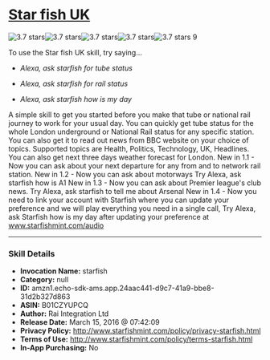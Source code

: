 # [Star fish UK](http://alexa.amazon.com/#skills/amzn1.echo-sdk-ams.app.24aac441-d9c7-41a9-bbe8-31d2b327d863)
![3.7 stars](../../images/ic_star_black_18dp_1x.png)![3.7 stars](../../images/ic_star_black_18dp_1x.png)![3.7 stars](../../images/ic_star_black_18dp_1x.png)![3.7 stars](../../images/ic_star_half_black_18dp_1x.png)![3.7 stars](../../images/ic_star_border_black_18dp_1x.png) 9

To use the Star fish UK skill, try saying...

* *Alexa, ask starfish for tube status*

* *Alexa, ask starfish for rail status*

* *Alexa, ask starfish how is my day*

A simple skill to get you started before you make that tube or national rail journey to work for your usual day. You can quickly get tube status for the whole London underground or National Rail status for any specific station. You can also get it to read out news from BBC website on your choice of topics. Supported topics are Health, Politics, Technology, UK, Headlines. You can also get next three days weather forecast for London.
New in 1.1 - Now you can ask about your next departure for any from and to network rail station. 
New in 1.2 - Now you can ask about motorways  Try Alexa, ask starfish how is A1
New in 1.3 - Now you can ask about Premier league's club news. Try Alexa, ask starfish to tell me about Arsenal
New in 1.4 - Now you need to link your account with Starfish where you can update your preference and we will play everything you need in a single call, Try Alexa, ask Starfish how is my day after updating your preference at www.starfishmint.com/audio

***

### Skill Details

* **Invocation Name:** starfish
* **Category:** null
* **ID:** amzn1.echo-sdk-ams.app.24aac441-d9c7-41a9-bbe8-31d2b327d863
* **ASIN:** B01CZYUPCQ
* **Author:** Rai Integration Ltd
* **Release Date:** March 15, 2016 @ 07:42:09
* **Privacy Policy:** http://www.starfishmint.com/policy/privacy-starfish.html
* **Terms of Use:** http://www.starfishmint.com/policy/terms-starfish.html
* **In-App Purchasing:** No
